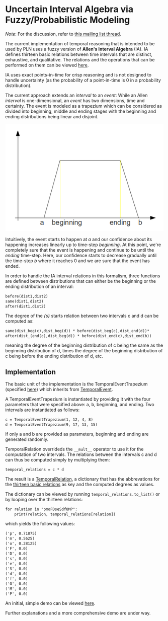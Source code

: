 # Uncertain Interval Algebra via Fuzzy/Probabilistic Modeling

_Note_: For the discussion, refer to [this mailing list thread](https://groups.google.com/forum/#!searchin/opencog/allen$27s$20interval$20algebra/opencog/iwAB1ofwTqc/8At9rRBJR3IJ).

The current implementation of temporal reasoning that is intended to be used
by PLN uses a fuzzy version of __Allen's Interval Algebra__ (IA). IA defines
thirteen basic relations between time intervals that are distinct, exhaustive,
and qualitative. The relations and the operations that can be performed on them
can be viewed [here](http://www.ics.uci.edu/~alspaugh/cls/shr/allen.html).

IA uses exact points-in-time for crisp reasoning and is not designed to handle
uncertainty (as the probability of a point-in-time is 0 in a probability
distribution).

The current approach extends an _interval_ to an _event_: While an Allen
_interval_ is one-dimensional, an _event_ has two dimensions, time and
certainty. The event is modeled as a trapezium which can be considered as
divided into beginning, middle and ending stages with the beginning and ending
distributions being linear and disjoint.

![A trapezium event](trapezium.png)

Intuitively, the event starts to happen at _a_ and our confidence about its
happening increases linearly up to time-step _beginning_. At this point, we're
completely sure that the event is happening and continue to be until the
_ending_ time-step. Here, our confidence starts to decrease gradually until 
the time-step _b_ where it reaches 0 and we are sure that the event has ended.

In order to handle the IA interval relations in this formalism, three functions
are defined between distributions that can either be the beginning or the
ending distribution of an interval:

```
before(dist1,dist2)
same(dist1,dist2)
after(dist1,dist2)
```

The degree of the _{s}_ starts relation between two intervals c and d can be
computed as:

```
same(dist_beg(c),dist_beg(d)) * before(dist_beg(c),dist_end(d))*
after(dist_(end(c),dist_beg(d)) * before(dist_end(c),dist_end(b))
```

meaning the degree of the beginning distribution of c being the same as the
beginning distribution of d, times the degree of the beginning distribution of c
being before the ending distribution of d, etc.

## Implementation

The basic unit of the implementation is the TemporalEventTrapezium (specified
[here](temporal_events/trapezium.py)) which inherits from [TemporalEvent](temporal_events/__init__.py).

A TemporalEventTrapezium is instantiated by providing it with the four
parameters that were specified above: a, b, beginning, and ending. Two intervals
are instantiated as follows:

```
c = TemporalEventTrapezium(1, 12, 4, 8)
d = TemporalEventTrapezium(9, 17, 13, 15)
```

If only a and b are provided as parameters, beginning and ending are generated
randomly.

TemporalRelation overrideds the ```__mult__``` operator to use it for the
computation of two intervals. The relations between the intervals c and d can
thus be computed simply by multiplying them:

```
temporal_relations = c * d
```

The result is a [TemporalRelation](temporal_events/relation_formulas.py), a
dictionary that has the abbrevations for the [thirteen basic relations](http://www.ics.uci.edu/~alspaugh/cls/shr/allen.html#Thirteen_basic_relations)
as key and the computed degrees as values.

The dictionary can be viewed by running ```temporal_relations.to_list()``` or
by looping over the thirteen relations:

```
for relation in "pmoFDseSdfOMP":
    print(relation, temporal_relations[relation])
```

which yields the following values:

```
('p', 0.71875)
('m', 0.5625)
('o', 0.28125)
('F', 0.0)
('D', 0.0)
('s', 0.0)
('e', 0.0)
('S', 0.0)
('d', 0.0)
('f', 0.0)
('O', 0.0)
('M', 0.0)
('P', 0.0)
```

An initial, simple demo can be viewed [here](demo.py).

Further explanations and a more comprehensive demo are under way.

